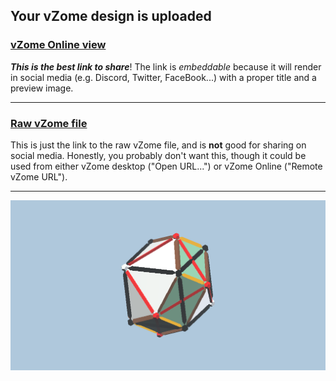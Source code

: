 ## Your vZome design is uploaded

### [vZome Online view][embed]

***This is the best link to share***!  The link is *embeddable* because it will render in social media (e.g. Discord, Twitter, FaceBook...) with a proper title and a preview image.

---

### [Raw vZome file][raw]

This is just the link to the raw vZome file, and is **not** good for
sharing on social media.
Honestly, you probably don't want this, though it could be used from either
vZome desktop ("Open URL...") or vZome Online ("Remote vZome URL").

---

![Image](<2-cubes--coloured-collapsed-with-hulll.png>)


[embed]: <https://vzome.com/app/embed.py?url=https://raw.githubusercontent.com/ThynStyx/vzome-sharing/main/2021/11/11/16-57-03-2-cubes--coloured-collapsed-with-hulll/2-cubes--coloured-collapsed-with-hulll.vZome>
[raw]: <https://raw.githubusercontent.com/ThynStyx/vzome-sharing/main/2021/11/11/16-57-03-2-cubes--coloured-collapsed-with-hulll/2-cubes--coloured-collapsed-with-hulll.vZome>
